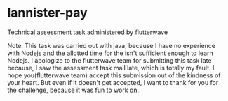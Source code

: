 # lannister-pay
Technical assessment task administered by flutterwave 

Note: This task was carried out with java, because I have no experience with Nodejs and the allotted time for the isn't sufficient enough to learn 
Nodejs. I apologize to the flutterwave team for submitting this task late because, I saw the assessment task mail late, which is totally my fault.
I hope you(flutterwave team) accept this submission out of the kindness of your heart. But even if it doesn't get accepted, I want to thank for you for the challenge, because it was fun to work on.
